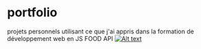 # portfolio
  projets personnels utilisant ce que j'ai appris dans la formation de développement web en JS
FOOD API
[![Alt text](https://img.youtube.com/vi/3RFAX3CbSGA/0.jpg)](https://www.youtube.com/watch?v=XwWkx8JDzjY)
